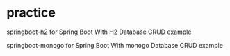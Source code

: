 # practice

springboot-h2 for Spring Boot With H2 Database CRUD example

springboot-monogo for Spring Boot With monogo Database CRUD example


